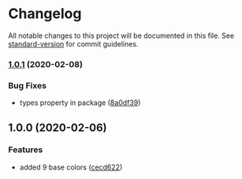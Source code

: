 # Changelog

All notable changes to this project will be documented in this file. See [standard-version](https://github.com/conventional-changelog/standard-version) for commit guidelines.

### [1.0.1](https://github.com/danielkov/discolor/compare/v1.0.0...v1.0.1) (2020-02-08)


### Bug Fixes

* types property in package ([8a0df39](https://github.com/danielkov/discolor/commit/8a0df39da04ad9d0e135a0295182c8b084cfbce0))

## 1.0.0 (2020-02-06)

### Features

- added 9 base colors ([cecd622](https://github.com/danielkov/discolor/commit/cecd622a0af2096af295ec003c1911fd6ac7611e))
